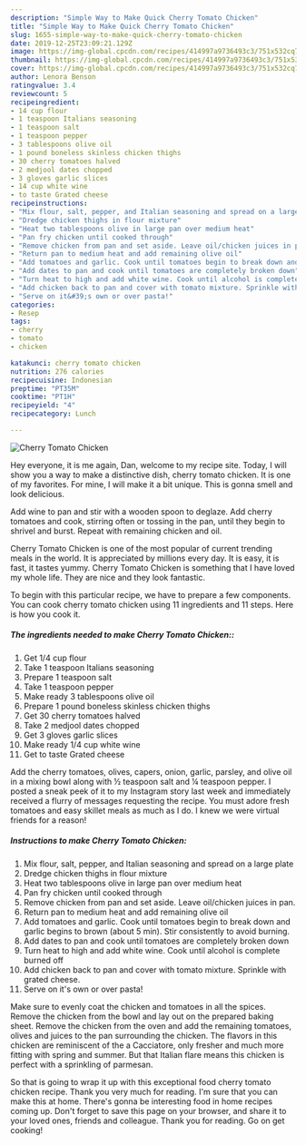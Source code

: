 ```yaml
---
description: "Simple Way to Make Quick Cherry Tomato Chicken"
title: "Simple Way to Make Quick Cherry Tomato Chicken"
slug: 1655-simple-way-to-make-quick-cherry-tomato-chicken
date: 2019-12-25T23:09:21.129Z
image: https://img-global.cpcdn.com/recipes/414997a9736493c3/751x532cq70/cherry-tomato-chicken-recipe-main-photo.jpg
thumbnail: https://img-global.cpcdn.com/recipes/414997a9736493c3/751x532cq70/cherry-tomato-chicken-recipe-main-photo.jpg
cover: https://img-global.cpcdn.com/recipes/414997a9736493c3/751x532cq70/cherry-tomato-chicken-recipe-main-photo.jpg
author: Lenora Benson
ratingvalue: 3.4
reviewcount: 5
recipeingredient:
- 14 cup flour
- 1 teaspoon Italians seasoning
- 1 teaspoon salt
- 1 teaspoon pepper
- 3 tablespoons olive oil
- 1 pound boneless skinless chicken thighs
- 30 cherry tomatoes halved
- 2 medjool dates chopped
- 3 gloves garlic slices
- 14 cup white wine
- to taste Grated cheese
recipeinstructions:
- "Mix flour, salt, pepper, and Italian seasoning and spread on a large plate"
- "Dredge chicken thighs in flour mixture"
- "Heat two tablespoons olive in large pan over medium heat"
- "Pan fry chicken until cooked through"
- "Remove chicken from pan and set aside. Leave oil/chicken juices in pan."
- "Return pan to medium heat and add remaining olive oil"
- "Add tomatoes and garlic. Cook until tomatoes begin to break down and garlic begins to brown (about 5 min). Stir consistently to avoid burning."
- "Add dates to pan and cook until tomatoes are completely broken down"
- "Turn heat to high and add white wine. Cook until alcohol is complete burned off"
- "Add chicken back to pan and cover with tomato mixture. Sprinkle with grated cheese."
- "Serve on it&#39;s own or over pasta!"
categories:
- Resep
tags:
- cherry
- tomato
- chicken

katakunci: cherry tomato chicken
nutrition: 276 calories
recipecuisine: Indonesian
preptime: "PT35M"
cooktime: "PT1H"
recipeyield: "4"
recipecategory: Lunch

---
```



![Cherry Tomato Chicken](https://img-global.cpcdn.com/recipes/414997a9736493c3/751x532cq70/cherry-tomato-chicken-recipe-main-photo.jpg)

Hey everyone, it is me again, Dan, welcome to my recipe site. Today, I will show you a way to make a distinctive dish, cherry tomato chicken. It is one of my favorites. For mine, I will make it a bit unique. This is gonna smell and look delicious.

Add wine to pan and stir with a wooden spoon to deglaze. Add cherry tomatoes and cook, stirring often or tossing in the pan, until they begin to shrivel and burst. Repeat with remaining chicken and oil.

Cherry Tomato Chicken is one of the most popular of current trending meals in the world. It is appreciated by millions every day. It is easy, it is fast, it tastes yummy. Cherry Tomato Chicken is something that I have loved my whole life. They are nice and they look fantastic.


To begin with this particular recipe, we have to prepare a few components. You can cook cherry tomato chicken using 11 ingredients and 11 steps. Here is how you cook it.

##### The ingredients needed to make Cherry Tomato Chicken::

1. Get 1/4 cup flour
1. Take 1 teaspoon Italians seasoning
1. Prepare 1 teaspoon salt
1. Take 1 teaspoon pepper
1. Make ready 3 tablespoons olive oil
1. Prepare 1 pound boneless skinless chicken thighs
1. Get 30 cherry tomatoes halved
1. Take 2 medjool dates chopped
1. Get 3 gloves garlic slices
1. Make ready 1/4 cup white wine
1. Get to taste Grated cheese


Add the cherry tomatoes, olives, capers, onion, garlic, parsley, and olive oil in a mixing bowl along with ½ teaspoon salt and ¼ teaspoon pepper. I posted a sneak peek of it to my Instagram story last week and immediately received a flurry of messages requesting the recipe. You must adore fresh tomatoes and easy skillet meals as much as I do. I knew we were virtual friends for a reason! 

##### Instructions to make Cherry Tomato Chicken:

1. Mix flour, salt, pepper, and Italian seasoning and spread on a large plate
1. Dredge chicken thighs in flour mixture
1. Heat two tablespoons olive in large pan over medium heat
1. Pan fry chicken until cooked through
1. Remove chicken from pan and set aside. Leave oil/chicken juices in pan.
1. Return pan to medium heat and add remaining olive oil
1. Add tomatoes and garlic. Cook until tomatoes begin to break down and garlic begins to brown (about 5 min). Stir consistently to avoid burning.
1. Add dates to pan and cook until tomatoes are completely broken down
1. Turn heat to high and add white wine. Cook until alcohol is complete burned off
1. Add chicken back to pan and cover with tomato mixture. Sprinkle with grated cheese.
1. Serve on it&#39;s own or over pasta!


Make sure to evenly coat the chicken and tomatoes in all the spices. Remove the chicken from the bowl and lay out on the prepared baking sheet. Remove the chicken from the oven and add the remaining tomatoes, olives and juices to the pan surrounding the chicken. The flavors in this chicken are reminiscent of the a Cacciatore, only fresher and much more fitting with spring and summer. But that Italian flare means this chicken is perfect with a sprinkling of parmesan. 

So that is going to wrap it up with this exceptional food cherry tomato chicken recipe. Thank you very much for reading. I'm sure that you can make this at home. There's gonna be interesting food in home recipes coming up. Don't forget to save this page on your browser, and share it to your loved ones, friends and colleague. Thank you for reading. Go on get cooking!
